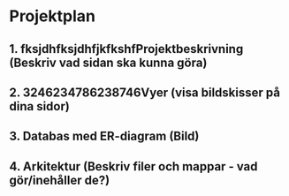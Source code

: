 # Projektplan

## 1. fksjdhfksjdhfjkfkshfProjektbeskrivning (Beskriv vad sidan ska kunna göra)
## 2. 3246234786238746Vyer (visa bildskisser på dina sidor)
## 3. Databas med ER-diagram (Bild)
## 4. Arkitektur (Beskriv filer och mappar - vad gör/inehåller de?)
